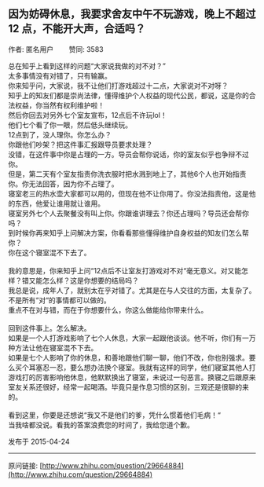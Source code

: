 ## 因为妨碍休息，我要求舍友中午不玩游戏，晚上不超过 12 点，不能开大声，合适吗？

作者: 匿名用户&nbsp;&nbsp;&nbsp;&nbsp;&nbsp;&nbsp;&nbsp;&nbsp;赞同: 3583


总在知乎上看到这样的问题“大家说我做的对不对？”<br>太多事情没有对错了，只有输赢。<br>你来知乎问，大家说，我不让他们打游戏超过十二点，大家说对不对呀？<br>知乎上的知友们都是崇尚法律，懂得维护个人权益的现代公民，都说，这是你的合法权益，你当然有权利维护啦！<br>然后你回去对另外七个室友宣布，12点后不许玩lol！<br>他们七个看了你一眼，然后低头继续玩。<br>12点到了，没人理你。你怎么办？<br>你跟他们吵架？把这件事汇报跟导员要求处理？<br>没错，在这件事中你是占理的一方。导员会帮你说话，你的室友似乎也争辩不过你。<br>但是，第二天有个室友指责你洗衣服时把水溅到地上了，其他6个人也开始指责你。你无法回答，因为你不占理了。<br>寝室老三的热水壶大家都可以用的，但现在他不让你用了。你没法指责他，这是他的东西，他爱让谁用就让谁用。<br>寝室另外七个人去聚餐没有叫上你。你跟谁讲理去？你还占理吗？导员还会帮你吗？<br>到时候你再来知乎上问解决方案，你看看那些懂得维护自身权益的知友们怎么帮你？<br>你在这个寝室混不下去了。<br><br>我的意思是，你来知乎上问“12点后不让室友打游戏对不对“毫无意义。对又能怎样？错又能怎么样？这是你想要的结局吗？<br>我总是说，成年人了，就别太在乎对错了。尤其是在与人交往的方面，太复杂了。不是所有“对“的事情都可以做的。<br>重点不在对与错，而在于你想要什么，你这么做能给你带来什么。<br><br>回到这件事上。怎么解决。<br>如果是一个人打游戏影响了七个人休息，大家一起跟他谈谈。他不听，你们有一万种方法让他在寝室混不下去。<br>如果是七个人影响了你的休息，和善地跟他们聊一聊，他们不改，你也别强求。要么买个耳塞忍一忍，要么想办法换个寝室。我就有这样的同学，他们寝室其他人打游戏打的厉害影响他休息，他默默换出了寝室，未说过一句恶言。换寝之后跟原来室友关系还很好，经常一起喝酒。毕竟只是作息习惯的区别，三观还是很聊的来的。<br><br>看到这里，你要是还想说“我又不是他们的爹，凭什么惯着他们毛病！“<br>当我啥都没说。看我的答案浪费您的时间了，我给您道个歉。



发布于 2015-04-24



---
原问链接: [http://www.zhihu.com/question/29664884](http://www.zhihu.com/question/29664884)